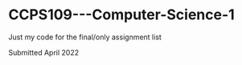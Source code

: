 # CCPS109---Computer-Science-1
Just my code for the final/only assignment list

Submitted April 2022
